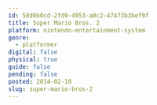```yaml
---
id: 58d0b0cd-2fd9-4953-a0c2-47473b3bef9f
title: Super Mario Bros. 2
platform: nintendo-entertainment-system
genre:
  - platformer
digital: false
physical: true
guide: false
pending: false
posted: 2014-02-10
slug: super-mario-bros-2
---
```

